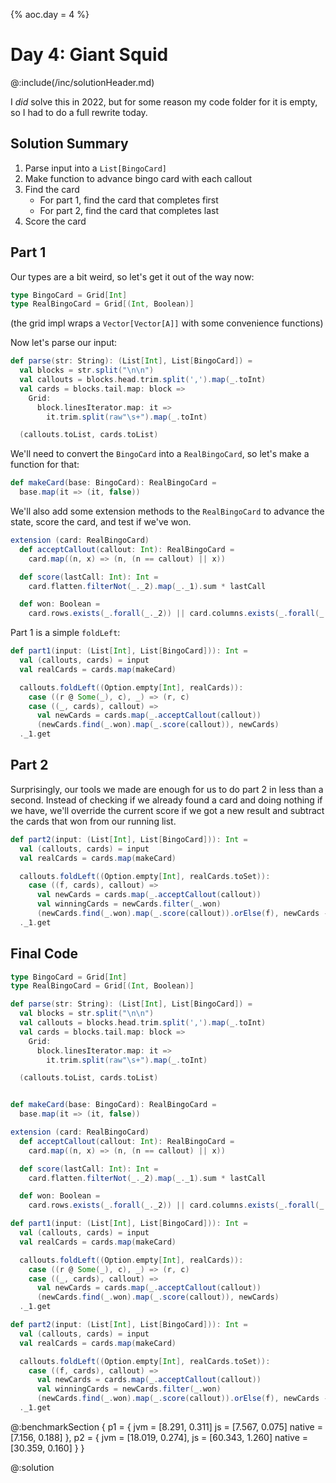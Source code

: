 {% aoc.day = 4 %}

# Day 4: Giant Squid

@:include(/inc/solutionHeader.md)

I _did_ solve this in 2022, but for some reason my code folder for it is empty, so I had to do a full rewrite
today.

## Solution Summary

1. Parse input into a `List[BingoCard]`
2. Make function to advance bingo card with each callout
3. Find the card
   * For part 1, find the card that completes first
   * For part 2, find the card that completes last
4. Score the card

## Part 1

Our types are a bit weird, so let's get it out of the way now:

```scala 3
type BingoCard = Grid[Int]
type RealBingoCard = Grid[(Int, Boolean)]
```

(the grid impl wraps a `Vector[Vector[A]]` with some convenience functions)

Now let's parse our input:

```scala 3
def parse(str: String): (List[Int], List[BingoCard]) =
  val blocks = str.split("\n\n")
  val callouts = blocks.head.trim.split(',').map(_.toInt)
  val cards = blocks.tail.map: block =>
    Grid:
      block.linesIterator.map: it =>
        it.trim.split(raw"\s+").map(_.toInt)

  (callouts.toList, cards.toList)
```

We'll need to convert the `BingoCard` into a `RealBingoCard`, so let's make a function for that:

```scala 3
def makeCard(base: BingoCard): RealBingoCard =
  base.map(it => (it, false))
```

We'll also add some extension methods to the `RealBingoCard` to advance the state, score the card, and test if we've won.

```scala 3
extension (card: RealBingoCard)
  def acceptCallout(callout: Int): RealBingoCard =
    card.map((n, x) => (n, (n == callout) || x))

  def score(lastCall: Int): Int =
    card.flatten.filterNot(_._2).map(_._1).sum * lastCall

  def won: Boolean =
    card.rows.exists(_.forall(_._2)) || card.columns.exists(_.forall(_._2))
```

Part 1 is a simple `foldLeft`:

```scala 3
def part1(input: (List[Int], List[BingoCard])): Int =
  val (callouts, cards) = input
  val realCards = cards.map(makeCard)

  callouts.foldLeft((Option.empty[Int], realCards)):
    case ((r @ Some(_), c), _) => (r, c)
    case ((_, cards), callout) =>
      val newCards = cards.map(_.acceptCallout(callout))
      (newCards.find(_.won).map(_.score(callout)), newCards)
  ._1.get
```

## Part 2

Surprisingly, our tools we made are enough for us to do part 2 in less than a second. Instead of checking if we already found
a card and doing nothing if we have, we'll override the current score if we got a new result and subtract the cards that won from
our running list.

```scala 3
def part2(input: (List[Int], List[BingoCard])): Int =
  val (callouts, cards) = input
  val realCards = cards.map(makeCard)

  callouts.foldLeft((Option.empty[Int], realCards.toSet)):
    case ((f, cards), callout) =>
      val newCards = cards.map(_.acceptCallout(callout))
      val winningCards = newCards.filter(_.won)
      (newCards.find(_.won).map(_.score(callout)).orElse(f), newCards -- winningCards)
  ._1.get
```

## Final Code

```scala 3
type BingoCard = Grid[Int]
type RealBingoCard = Grid[(Int, Boolean)]

def parse(str: String): (List[Int], List[BingoCard]) =
  val blocks = str.split("\n\n")
  val callouts = blocks.head.trim.split(',').map(_.toInt)
  val cards = blocks.tail.map: block =>
    Grid:
      block.linesIterator.map: it =>
        it.trim.split(raw"\s+").map(_.toInt)

  (callouts.toList, cards.toList)


def makeCard(base: BingoCard): RealBingoCard =
  base.map(it => (it, false))

extension (card: RealBingoCard)
  def acceptCallout(callout: Int): RealBingoCard =
    card.map((n, x) => (n, (n == callout) || x))

  def score(lastCall: Int): Int =
    card.flatten.filterNot(_._2).map(_._1).sum * lastCall

  def won: Boolean =
    card.rows.exists(_.forall(_._2)) || card.columns.exists(_.forall(_._2))

def part1(input: (List[Int], List[BingoCard])): Int =
  val (callouts, cards) = input
  val realCards = cards.map(makeCard)

  callouts.foldLeft((Option.empty[Int], realCards)):
    case ((r @ Some(_), c), _) => (r, c)
    case ((_, cards), callout) =>
      val newCards = cards.map(_.acceptCallout(callout))
      (newCards.find(_.won).map(_.score(callout)), newCards)
  ._1.get

def part2(input: (List[Int], List[BingoCard])): Int =
  val (callouts, cards) = input
  val realCards = cards.map(makeCard)

  callouts.foldLeft((Option.empty[Int], realCards.toSet)):
    case ((f, cards), callout) =>
      val newCards = cards.map(_.acceptCallout(callout))
      val winningCards = newCards.filter(_.won)
      (newCards.find(_.won).map(_.score(callout)).orElse(f), newCards -- winningCards)
  ._1.get
```

@:benchmarkSection {
    p1 = {
        jvm = [8.291, 0.311]
        js = [7.567, 0.075]
        native = [7.156, 0.188]
    },
    p2 = {
        jvm = [18.019, 0.274],
        js = [60.343, 1.260]
        native = [30.359, 0.160]
    }
}

@:solution
